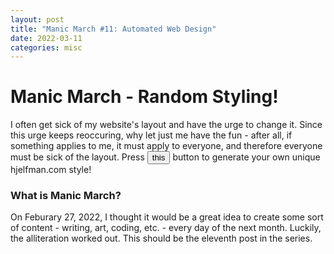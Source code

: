 ```yaml
---
layout: post
title: "Manic March #11: Automated Web Design"
date: 2022-03-11
categories: misc
---
```


# Manic March - Random Styling!

I often get sick of my website's layout and have the urge to change it. Since this urge keeps reoccuring, why let just me have the fun - after all, if something applies to me, it must apply to everyone, and therefore everyone must be sick of the layout. Press <button id="rip" onclick="destroy()">this</button> button to generate your own unique hjelfman.com style!


### What is Manic March?

On Feburary 27, 2022, I thought it would be a great idea to create some sort of content - writing, art, coding, etc. - every day of the next month. Luckily, the alliteration worked out. This should be the eleventh post in the series.

<script>

	function destroy() {
		var elements = ["html", "body", "h1", "h2", "h3", "h4", "h5", "h6", "h7", "div", "p", "a", "button"];
		elements = elements.sort((a, b) => 0.5 - Math.random());
		var fonts =["Arial","Arial Black","Verdana","Tahoma","Trebuchet MS","Impact","Times New Roman","Didot","Georgia","American Typewriter","Andale Mono","Courier","Lucida Console","Monaco","Bradley Hand","Brush Script MT","Luminari","Comic Sans MS"];
		for (var j=0, lim=elements.length; j < lim; j++) {
			var randomColor = Math.floor(Math.random()*16777215).toString(16);
			randomColor = "#" + randomColor;
			var choice = Math.floor(Math.random()*fonts.length);
			if (document.querySelector(elements[j]) !== null) {
				document.querySelector(elements[j]).style.fontFamily = fonts[choice];
				document.querySelector(elements[j]).style.backgroundColor = randomColor;
				var randomColor = Math.floor(Math.random()*16777215).toString(16);
				randomColor = "#" + randomColor;
				document.querySelector(elements[j]).style.color = randomColor;

			}
		}
	}
</script>
